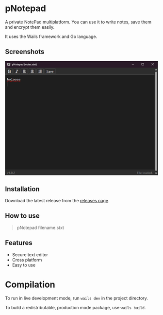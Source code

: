 # pNotepad

A private NotePad multiplatform. You can use it to write notes, save them and encrypt them easily.

It uses the Wails framework and Go language.

## Screenshots

![screenshot](https://raw.githubusercontent.com/jonathanhecl/pNotepad/main/pNotepad.png)


## Installation

Download the latest release from the [releases page](https://github.com/jonathanhecl/pNotepad/releases).

## How to use

> pNotepad filename.stxt

## Features

- Secure text editor
- Cross platform
- Easy to use

# Compilation

To run in live development mode, run `wails dev` in the project directory.

To build a redistributable, production mode package, use `wails build`.
